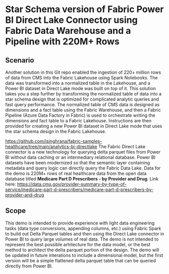 # Star Schema version of Fabric Power BI Direct Lake Connector using Fabric Data Warehouse and a Pipeline with 220M+ Rows


## Scenario
Another solution in this Git repo enabled the ingestion of 220+ million rows of data from CMS into the Fabric Lakehouse using Spark Notebooks. The data was transformed into a normalized table in the Lakehouse, and a Power BI dataset in Direct Lake mode was built on top of it. This solution takes you a step further by transforming the normalized table of data into a star schema design that is optimized for complicated analytic queries and fast query performance. The normalized table of CMS data is designed as dimensions and a fact table using the Fabric Warehouse, and then a Fabric Pipeline (Azure Data Factory in Fabric) is used to orchestrate writing the dimensions and fact table to a Fabric Lakehouse. Instructions are then provided for creating a new Power BI dataset in Direct Lake mode that uses the star schema design in the Fabric Lakehouse.

https://github.com/isinghrana/fabric-samples-healthcare/tree/main/analytics-bi-directlake 
The Fabric Direct Lake connector is a new technology for querying delta parquet files from Power BI without data caching or an intermediary relational database. Power BI datasets have been modernized so that the semantic layer containing metadata and query logic can directly query the Fabric Data Lake. Data for the demo is 220M+ rows of real healthcare data from the open data database titled **Medicare Part D Prescribers - by Provider and Drug**. Link here: https://data.cms.gov/provider-summary-by-type-of-service/medicare-part-d-prescribers/medicare-part-d-prescribers-by-provider-and-drug 

## Scope
This demo is intended to provide experience with light data engineering tasks (data type conversions, appending columns, etc.) using Fabric Spark to build out Delta Parquet tables and then using the Direct Lake connector in Power BI to query large volumes of real data. The demo is not intended to represent the best possible arhitecture for the data model, or the best method to architect the delta parquet portion of the design. The demo will be updated in future interations to include a dimensional model, but the first version will be a simple flattened delta parquet table that can be queried directly from Power BI. 
